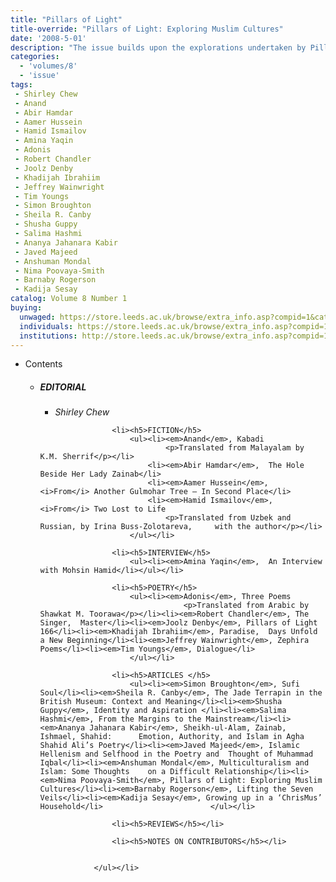 ```yaml
---
title: "Pillars of Light"
title-override: "Pillars of Light: Exploring Muslim Cultures"
date: '2008-5-01'
description: "The issue builds upon the explorations undertaken by Pillars of Light: Exploring Muslim Cultures, a Yorkshire-wide programme which contributed knowledge of the richness and diversity of Muslim cultures across time. The contributors are about 'conversations', the voices and words of writers and critics as they search for answers to questions of faith politics, identity, art, artisitic freedom and survival."
categories:
  - 'volumes/8'
  - 'issue'
tags:
 - Shirley Chew
 - Anand
 - Abir Hamdar
 - Aamer Hussein
 - Hamid Ismailov
 - Amina Yaqin
 - Adonis
 - Robert Chandler
 - Joolz Denby
 - Khadijah Ibrahiim
 - Jeffrey Wainwright
 - Tim Youngs
 - Simon Broughton
 - Sheila R. Canby
 - Shusha Guppy
 - Salima Hashmi
 - Ananya Jahanara Kabir
 - Javed Majeed
 - Anshuman Mondal
 - Nima Poovaya-Smith
 - Barnaby Rogerson
 - Kadija Sesay
catalog: Volume 8 Number 1
buying:
  unwaged: https://store.leeds.ac.uk/browse/extra_info.asp?compid=1&catid=265&modid=1&prodid=1793&deptid=26
  individuals: https://store.leeds.ac.uk/browse/extra_info.asp?compid=1&catid=264&modid=1&prodid=1835&deptid=26
  institutions: http://store.leeds.ac.uk/browse/extra_info.asp?compid=1&catid=263&modid=1&prodid=1815&deptid=26
---
```


<ul id="issue_contents">
<li>Contents
				<ul><li><h5>EDITORIAL</h5>
						<ul><li><em>Shirley Chew</em></li></ul></li>
					
					<li><h5>FICTION</h5>
						<ul><li><em>Anand</em>, Kabadi 
								<p>Translated from Malayalam by K.M. Sherrif</p></li>
							<li><em>Abir Hamdar</em>,  The Hole Beside Her Lady Zainab</li>
							<li><em>Aamer Hussein</em>,  <i>From</i> Another Gulmohar Tree – In Second Place</li>
							<li><em>Hamid Ismailov</em>,  <i>From</i> Two Lost to Life 
								<p>Translated from Uzbek and Russian, by Irina Buss-Zolotareva,  	with the author</p></li> 
						</ul></li>
					
					<li><h5>INTERVIEW</h5>
						<ul><li><em>Amina Yaqin</em>,  An Interview with Mohsin Hamid</li></ul></li>
					
					<li><h5>POETRY</h5>
						<ul><li><em>Adonis</em>, Three Poems 
									<p>Translated from Arabic by Shawkat M. Toorawa</p></li><li><em>Robert Chandler</em>, The Singer,  Master</li><li><em>Joolz Denby</em>, Pillars of Light 166</li><li><em>Khadijah Ibrahiim</em>, Paradise,  Days Unfold a New Beginning</li><li><em>Jeffrey Wainwright</em>, Zephira Poems</li><li><em>Tim Youngs</em>, Dialogue</li>							 
						</ul></li>
					
					<li><h5>ARTICLES </h5>
						<ul><li><em>Simon Broughton</em>, Sufi Soul</li><li><em>Sheila R. Canby</em>, The Jade Terrapin in the British Museum: Context and Meaning</li><li><em>Shusha Guppy</em>, Identity and Aspiration </li><li><em>Salima Hashmi</em>, From the Margins to the Mainstream</li><li><em>Ananya Jahanara Kabir</em>, Sheikh-ul-Alam, Zainab, Ishmael, Shahid:  	Emotion, Authority, and Islam in Agha Shahid Ali’s Poetry</li><li><em>Javed Majeed</em>, Islamic Hellenism and Selfhood in the Poetry and  Thought of Muhammad Iqbal</li><li><em>Anshuman Mondal</em>, Multiculturalism and Islam: Some Thoughts  	on a Difficult Relationship</li><li><em>Nima Poovaya-Smith</em>, Pillars of Light: Exploring Muslim Cultures</li><li><em>Barnaby Rogerson</em>, Lifting the Seven Veils</li><li><em>Kadija Sesay</em>, Growing up in a ‘ChrisMus’ Household</li>						</ul></li>
					
					<li><h5>REVIEWS</h5></li>
					
					<li><h5>NOTES ON CONTRIBUTORS</h5></li>
					
					
				</ul></li>
</ul>
